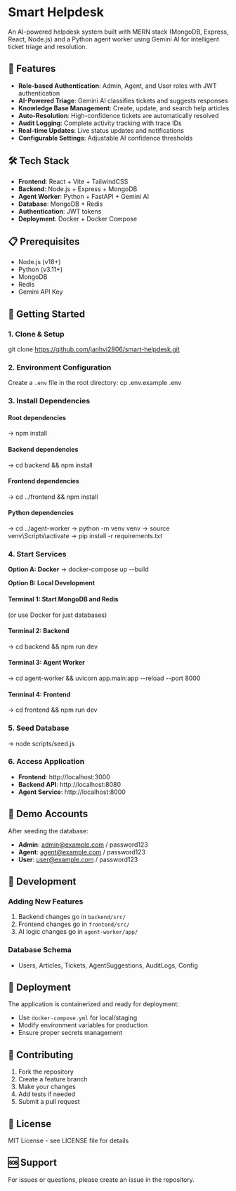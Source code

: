 # Smart Helpdesk

An AI-powered helpdesk system built with MERN stack (MongoDB, Express, React, Node.js) and a Python agent worker using Gemini AI for intelligent ticket triage and resolution.

## 🚀 Features

- **Role-based Authentication**: Admin, Agent, and User roles with JWT authentication
- **AI-Powered Triage**: Gemini AI classifies tickets and suggests responses
- **Knowledge Base Management**: Create, update, and search help articles
- **Auto-Resolution**: High-confidence tickets are automatically resolved
- **Audit Logging**: Complete activity tracking with trace IDs
- **Real-time Updates**: Live status updates and notifications
- **Configurable Settings**: Adjustable AI confidence thresholds

## 🛠️ Tech Stack

- **Frontend**: React + Vite + TailwindCSS
- **Backend**: Node.js + Express + MongoDB
- **Agent Worker**: Python + FastAPI + Gemini AI
- **Database**: MongoDB + Redis
- **Authentication**: JWT tokens
- **Deployment**: Docker + Docker Compose

## 📋 Prerequisites

- Node.js (v18+)
- Python (v3.11+)
- MongoDB
- Redis
- Gemini API Key

## 🚀 Getting Started

### 1. Clone & Setup
git clone https://github.com/janhvi2806/smart-helpdesk.git

### 2. Environment Configuration
Create a `.env` file in the root directory: cp .env.example .env

### 3. Install Dependencies
#### Root dependencies
-> npm install

#### Backend dependencies
-> cd backend && npm install

#### Frontend dependencies
-> cd ../frontend && npm install

#### Python dependencies
-> cd ../agent-worker
-> python -m venv venv
-> source venv\Scripts\activate
-> pip install -r requirements.txt


### 4. Start Services

**Option A: Docker**
-> docker-compose up --build

**Option B: Local Development**
#### Terminal 1: Start MongoDB and Redis
(or use Docker for just databases)
#### Terminal 2: Backend
-> cd backend && npm run dev
#### Terminal 3: Agent Worker
-> cd agent-worker && uvicorn app.main:app --reload --port 8000
#### Terminal 4: Frontend
-> cd frontend && npm run dev

### 5. Seed Database
-> node scripts/seed.js

### 6. Access Application
- **Frontend**: http://localhost:3000
- **Backend API**: http://localhost:8080
- **Agent Service**: http://localhost:8000

## 🔐 Demo Accounts

After seeding the database:
- **Admin**: admin@example.com / password123
- **Agent**: agent@example.com / password123
- **User**: user@example.com / password123


## 📝 Development

### Adding New Features
1. Backend changes go in `backend/src/`
2. Frontend changes go in `frontend/src/`
3. AI logic changes go in `agent-worker/app/`

### Database Schema
- Users, Articles, Tickets, AgentSuggestions, AuditLogs, Config

## 🚢 Deployment

The application is containerized and ready for deployment:
- Use `docker-compose.yml` for local/staging
- Modify environment variables for production
- Ensure proper secrets management

## 🤝 Contributing

1. Fork the repository
2. Create a feature branch
3. Make your changes
4. Add tests if needed
5. Submit a pull request

## 📄 License

MIT License - see LICENSE file for details

## 🆘 Support

For issues or questions, please create an issue in the repository.

